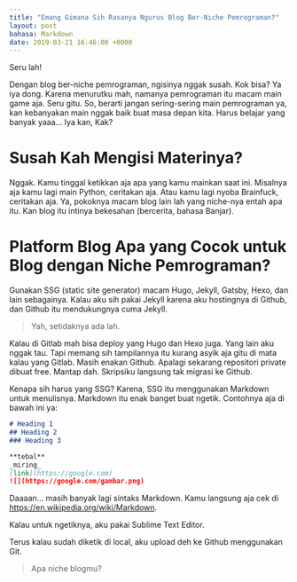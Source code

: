 ```yaml
---
title: "Emang Gimana Sih Rasanya Ngurus Blog Ber-Niche Pemrograman?"
layout: post
bahasa: Markdown
date: 2019-03-21 16:46:00 +0000
---
```


Seru lah!

Dengan blog ber-niche pemrograman, ngisinya nggak susah. Kok bisa? Ya iya dong. Karena menurutku mah, namanya pemrograman itu macam main game aja. Seru gitu. So, berarti jangan sering-sering main pemrograman ya, kan kebanyakan main nggak baik buat masa depan kita. Harus belajar yang banyak yaaa... Iya kan, Kak?

# Susah Kah Mengisi Materinya?

Nggak. Kamu tinggal ketikkan aja apa yang kamu mainkan saat ini. Misalnya aja kamu lagi main Python, ceritakan aja. Atau kamu lagi nyoba Brainfuck, ceritakan aja. Ya, pokoknya macam blog lain lah yang niche-nya entah apa itu. Kan blog itu intinya bekesahan (bercerita, bahasa Banjar).

# Platform Blog Apa yang Cocok untuk Blog dengan Niche Pemrograman?

Gunakan SSG (static site generator) macam Hugo, Jekyll, Gatsby, Hexo, dan lain sebagainya. Kalau aku sih pakai Jekyll karena aku hostingnya di Github, dan Github itu mendukungnya cuma Jekyll.

> Yah, setidaknya ada lah.

Kalau di Gitlab mah bisa deploy yang Hugo dan Hexo juga. Yang lain aku nggak tau. Tapi memang sih tampilannya itu kurang asyik aja gitu di mata kalau yang Gitlab. Masih enakan Github. Apalagi sekarang repositori private dibuat free. Mantap dah. Skripsiku langsung tak migrasi ke Github.

Kenapa sih harus yang SSG? Karena, SSG itu menggunakan Markdown untuk menulisnya. Markdown itu enak banget buat ngetik. Contohnya aja di bawah ini ya:

```markdown
# Heading 1
## Heading 2
### Heading 3

**tebal**
_miring_
[link](https://google.com)
![](https://google.com/gambar.png)
```

Daaaan... masih banyak lagi sintaks Markdown. Kamu langsung aja cek di <https://en.wikipedia.org/wiki/Markdown>.

Kalau untuk ngetiknya, aku pakai Sublime Text Editor.

Terus kalau sudah diketik di local, aku upload deh ke Github menggunakan Git.

> Apa niche blogmu?